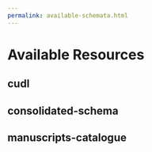 ```yaml
---
permalink: available-schemata.html
---
```


# Available Resources


## cudl

## consolidated-schema

## manuscripts-catalogue
